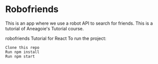 # Robofriends

This is an app where we use a robot API to search for friends. This is a tutorial of Aneagoie's Tutorial course.

robofriends
Tutorial for React To run the project:

	Clone this repo
	Run npm install
	Run npm start
